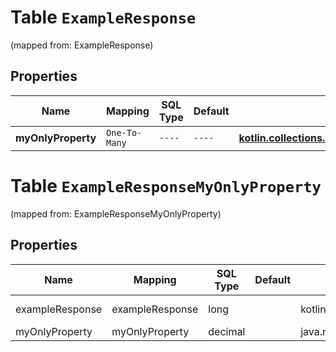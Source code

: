 
# Table `ExampleResponse`
(mapped from: ExampleResponse)

## Properties
Name | Mapping | SQL Type | Default | Type | Description | Notes
---- | ------- | -------- | ------- | ---- | ----------- | -----
**myOnlyProperty** | `One-To-Many` | `----` | `----`  | [**kotlin.collections.MutableSet&lt;java.math.BigDecimal&gt;**](java.math.BigDecimal.md) |  |  [optional]


# **Table `ExampleResponseMyOnlyProperty`**
(mapped from: ExampleResponseMyOnlyProperty)

## Properties
Name | Mapping | SQL Type | Default | Type | Description | Notes
---- | ------- | -------- | ------- | ---- | ----------- | -----
exampleResponse | exampleResponse | long | | kotlin.Long | Primary Key | *one*
myOnlyProperty | myOnlyProperty | decimal | | java.math.BigDecimal | Foreign Key | *many*



